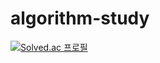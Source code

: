 # algorithm-study
[![Solved.ac
프로필](http://mazassumnida.wtf/api/generate_badge?boj=woodyn1002)](https://solved.ac/woodyn1002)

